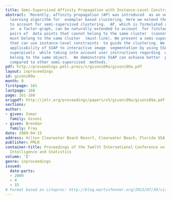 ```yaml
---
title: Semi-Supervised Affinity Propagation with Instance-Level Constraints
abstract: 'Recently, affinity propagation (AP) was introduced  as an unsupervised
  learning algorithm for  exemplar based clustering. Here we extend the  AP model
  to account for semi-supervised clustering.  AP, which is formulated as inference
  in  a factor-graph, can be naturally extended to account  for ?instance-level? constraints:
  pairs of  data points that cannot belong to the same cluster  (cannot-link), or
  must belong to the same cluster  (must-link). We present a semi-supervised AP algorithm  (SSAP)
  that can use instance-level constraints  to guide the clustering. We demonstrate  the
  applicability of SSAP to interactive image  segmentation by using SSAP to cluster
  superpixels  while taking into account user instructions regarding  which superpixels
  belong to the same object.  We demonstrate SSAP can achieve better  performance
  compared to other semi-supervised  methods.'
pdf: http://proceedings.pmlr.press/v/givoni09a/givoni09a.pdf
layout: inproceedings
id: givoni09a
month: 0
firstpage: 161
lastpage: 168
page: 161-168
origpdf: http://jmlr.org/proceedings/papers/v5/givoni09a/givoni09a.pdf
sections: 
author:
- given: Inmar
  family: Givoni
- given: Brendan
  family: Frey
date: 2009-04-15
address: Hilton Clearwater Beach Resort, Clearwater Beach, Florida USA
publisher: PMLR
container-title: Proceedings of the Twelth International Conference on Artificial
  Intelligence and Statistics
volume: '5'
genre: inproceedings
issued:
  date-parts:
  - 2009
  - 4
  - 15
# Format based on citeproc: http://blog.martinfenner.org/2013/07/30/citeproc-yaml-for-bibliographies/
---
```

